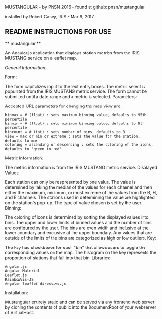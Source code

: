 MUSTANGULAR - by PNSN 2016 - found at github: pnsn/mustangular

installed by Robert Casey, IRIS - Mar 9, 2017

README INSTRUCTIONS FOR USE
--------------------------------------------------------------------------------------------------------------------
** mustangular **

An Angular.js application that displays station metrics from the IRIS MUSTANG service on a leaflet map.

*General Information:*

Form:

The form capitalizes input to the text entry boxes. The metric select is populated from the IRIS MUSTANG metric service. The form cannot be submitted until a date range and a metric is selected.
Parameters:

Accepted URL parameters for changing the map view are:

    binmax = # (float) : sets maximum binning value, defaults to 95th percentile
    binmin = # (float) : sets minimum binning value, defaults to 5th percentile
    bincount = # (int) : sets number of bins, defaults to 3
    view = max or min or extreme : sets the value for the station, defaults to max
    coloring = ascending or descending : sets the coloring of the icons, defaults to 'green to red'

Metric Information:

The metric information is from the IRIS MUSTANG metric service.
Displayed Values:

Each station can only be respresented by one value. The value is determined by taking the median of the values for each channel and then either the maximum, minimum, or most extreme of the values from the B, H, and E channels. The stations used in determining the value are highlighted on the station's pop-up. The type of value chosen is set by the user.
Binning:

The coloring of icons is determined by sorting the displayed values into bins. The upper and lower limits of binned values and the number of bins are configured by the user. The bins are even width and inclusive at the lower boundary and exclusive at the upper boundary. Any values that are outside of the limits of the bins are categorized as high or low outliers.
Key:

The key has checkboxes for each "bin" that allows users to toggle the corresponding values on the map. The histogram on the key represents the proportion of stations that fall into that bin.
Libraries:

    Angular.js
    Angular Material
    Leaflet.js
    RainbowVis-JS
    Angular-leaflet-directive.js

Installation:

Mustangular entirely static and can be served via any frontend web server by cloning the contents of public into the DocumentRoot of your webserver of VirtualHost.


